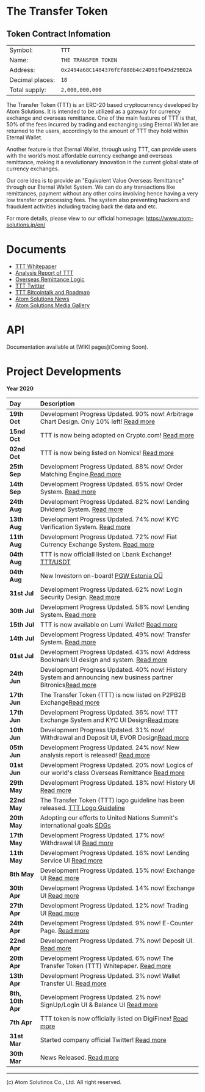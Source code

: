 # The Transfer Token

## Token Contract Infomation
|||
|---|---|
|Symbol: | `TTT` |
|Name: | `THE TRANSFER TOKEN` |
|Address: | `0x2494a68C1484376fEf880b4c24D91f049d29B02A` |(https://etherscan.io/token/0x2494a68C1484376fEf880b4c24D91f049d29B02A)
|Decimal places: | `18` |
|Total supply: | `2,000,000,000` |

The Transfer Token (TTT) is an ERC-20 based cryptocurrency developed by Atom Solutions. It is intended to be utilized as a gateway for currency exchange and overseas remittance. One of the main features of TTT is that, 50% of the fees incurred by trading and exchanging using Eternal Wallet are returned to the users, accordingly to the amount of TTT they hold within Eternal Wallet. 

Another feature is that Eternal Wallet, through using TTT, can provide users with the world’s most affordable currency exchange and overseas remittance, making it a revolutionary innovation in the current global state of currency exchanges.

Our core idea is to provide an "Equivalent Value Overseas Remittance" through our Eternal Wallet System. We can do any transactions like remittances, payment without any other coins involving hence having a very low transfer or processing fees. The system also preventing hackers and fraudulent activities including tracing back the data and etc.

For more details, please view to our official homepage: https://www.atom-solutions.jp/en/

# Documents
- [TTT Whitepaper](https://www.atom-solutions.jp/whitepaper/TTT_Whitepaper_ver.1.2_en.pdf)   
- [Analysis Report of TTT](https://www.atom-solutions.jp/pdf/The_analysis_of_TTT_en.pdf)  
- [Overseas Remittance Logic](https://www.atom-solutions.jp/pdf/Overseas_remittance_logic_EN.pdf)
- [TTT Twitter](https://twitter.com/AtomOfficialSNS)
- [TTT Bitcointalk and Roadmap](https://bitcointalk.org/index.php?topic=5236953.0)
- [Atom Solutions News](https://www.atom-solutions.jp/en/news/)  
- [Atom Solutions Media Gallery](https://www.atom-solutions.jp/en/media/)

# API

Documentation available at [WIKI pages](Coming Soon).

# Project Developments

**Year 2020**  

|Day|Description|
|:---|:---|
|**19th Oct**|Development Progress Updated. 90% now! Arbitrage Chart Design. Only 10% left! [Read more](https://www.atom-solutions.jp/project/)|
|**15nd Oct**|TTT is now being adopted on Crypto.com! [Read more](https://crypto.com/price/the-transfer-token)|
|**02nd Oct**|TTT is now being listed on Nomics! [Read more](https://nomics.com/assets/ttt2-the-transfer-token)|
|**25th Sep**|Development Progress Updated. 88% now! Order Matching Engine.[Read more](https://www.atom-solutions.jp/project/)|
|**14th Sep**|Development Progress Updated. 85% now! Order System. [Read more](https://www.atom-solutions.jp/project/)|
|**24th Aug**|Development Progress Updated. 82% now! Lending Dividend System. [Read more](https://www.atom-solutions.jp/project/)|
|**13th Aug**|Development Progress Updated. 74% now! KYC Verification System. [Read more](https://www.atom-solutions.jp/project/)|
|**11th Aug**|Development Progress Updated. 72% now! Fiat Currency Exchange System. [Read more](https://www.atom-solutions.jp/project/)|
|**04th Aug**|TTT is now officiall listed on Lbank Exchange! [TTT/USDT](https://www.lbank.info/exchange.html#/ttt/usdt)|
|**04th Aug**|New Investorn on-board! [PGW Estonia OÜ](https://www.atom-solutions.jp/en/news/news_200804.php)|
|**31st Jul**|Development Progress Updated. 62% now! Login Security Design. [Read more](https://www.atom-solutions.jp/project/)|
|**30th Jul**|Development Progress Updated. 58% now! Lending System. [Read more](https://www.atom-solutions.jp/project/)|
|**15th Jul**|TTT is now available on Lumi Wallet! [Read more](https://www.atom-solutions.jp/en/news/news_200715_2.php)|
|**14th Jul**|Development Progress Updated. 49% now! Transfer System. [Read more](https://www.atom-solutions.jp/project/)|
|**01st Jul**|Development Progress Updated. 43% now! Address Bookmark UI design and system. [Read more](https://www.atom-solutions.jp/project/)|
|**24th Jun**|Development Progress Updated. 40% now! History System and announcing new business partner Bitronics[Read more](https://www.atom-solutions.jp/project/)|
|**17th Jun**|The Transfer Token (TTT) is now listed on P2PB2B Exchange[Read more](https://p2pb2b.io/trade/TTT_BTC)|
|**17th Jun**|Development Progress Updated. 36% now! TTT Exchange System and KYC UI Design[Read more](https://www.atom-solutions.jp/project/)|
|**10th Jun**|Development Progress Updated. 31% now! Withdrawal and Deposit UI, EVOR Design[Read more](https://www.atom-solutions.jp/project/)|
|**05th Jun**|Development Progress Updated. 24% now! New analysis report is released! [Read more](https://www.atom-solutions.jp/pdf/The_analysis_of_TTT_en.pdf)|
|**01st Jun**|Development Progress Updated. 20% now! Logics of our world's class Overseas Remittance [Read more](https://www.atom-solutions.jp/pdf/Overseas_remittance_logic_EN.pdf)|
|**29th May**|Development Progress Updated. 18% now! History UI [Read more](https://www.atom-solutions.jp/project/)|
|**22nd May**|The Transfer Token (TTT) logo guideline has been released. [TTT Logo Guideline](https://www.atom-solutions.jp/en/logo/TheTransferToken_Logo_Guide_en.pdf)| 
|**20th May**|Adopting our efforts to United Nations Summit's international goals [SDGs](https://www.atom-solutions.jp/en/sdgs/)| 
|**17th May**|Development Progress Updated. 17% now! Withdrawal UI [Read more](https://www.atom-solutions.jp/project/)| 
|**11th May**|Development Progress Updated. 16% now! Lending Service UI [Read more](https://www.atom-solutions.jp/project/)| 
|**8th May**|Development Progress Updated. 15% now! Exchange UI [Read more](https://www.atom-solutions.jp/project/)| 
|**30th Apr**|Development Progress Updated. 14% now! Exchange UI [Read more](https://www.atom-solutions.jp/project/)| 
|**27th Apr**|Development Progress Updated. 12% now! Trading UI [Read more](https://www.atom-solutions.jp/project/)| 
|**24th Apr**|Development Progress Updated. 9% now! E-Counter Page. [Read more](https://www.atom-solutions.jp/en/ecounter/)| 
|**22nd Apr**|Development Progress Updated. 7% now! Deposit UI. [Read more](https://www.atom-solutions.jp/project/)| 
|**20th Apr**|Development Progress Updated. 6% now! The Transfer Token (TTT) Whitepaper. [Read more](https://www.atom-solutions.jp/whitepaper/TTT_Whitepaper_ver.1.2_en.pdf)| 
|**13th Apr**|Development Progress Updated. 3% now! Wallet Transfer UI. [Read more](https://www.atom-solutions.jp/project/)| 
|**8th, 10th Apr**|Development Progress Updated. 2% now! SignUp/Login UI & Balance UI [Read more](https://www.atom-solutions.jp/project/)| 
|**7th Apr**|TTT token is now officially listed on DigiFinex! [Read more](https://www.digifinex.com)|  
|**31st Mar**|Started company official Twitter! [Read more](https://twitter.com/AtomOfficialSNS)|  
|**30th Mar**|News Released. [Read more](https://www.atom-solutions.jp/en/news/news_200330.php)|  



  
---
(c) Atom Solutinos Co., Ltd. All right reserved.
